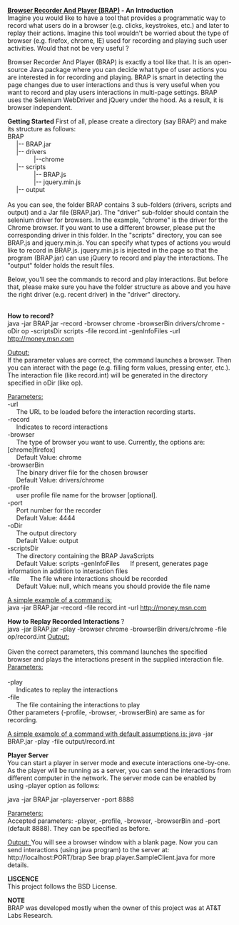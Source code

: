 <strong><a href="#fn">Browser Recorder And Player (BRAP)</a> - An Introduction</strong> <br/>
Imagine you would like to have a tool that provides a programmatic way to record what users do in a browser (e.g. clicks, keystrokes, etc.) and later to replay their actions. Imagine this tool wouldn't be worried about the type of browser (e.g. firefox, chrome, IE) used for recording and playing such user activities. Would that not be very useful ?

Browser Recorder And Player (BRAP) is exactly a tool like that. It is an open-source Java package where you can decide what type of user actions you are interested in for recording and playing. BRAP is smart in detecting the page changes due to user interactions and thus is very useful when you want to record and play users interactions in multi-page settings.
BRAP uses the Selenium WebDriver and jQuery under the hood. As a result, it is browser independent. 

<strong>Getting Started</strong>
First of all, please create a directory (say BRAP) and make its structure as follows: <br/>
  BRAP<br />
  &nbsp;&nbsp;&nbsp;&nbsp;&nbsp;|-- BRAP.jar<br />
  &nbsp;&nbsp;&nbsp;&nbsp;&nbsp;|--  drivers<br />
  &nbsp;&nbsp;&nbsp;&nbsp;&nbsp;&nbsp;&nbsp;  &nbsp;&nbsp;&nbsp;&nbsp;&nbsp;&nbsp;&nbsp;|--chrome<br />
  &nbsp;&nbsp;&nbsp;&nbsp;&nbsp;|--  scripts<br />
  &nbsp;&nbsp;&nbsp;&nbsp;&nbsp;&nbsp;&nbsp;  &nbsp;&nbsp;&nbsp;&nbsp;&nbsp;&nbsp;&nbsp;|--  BRAP.js<br />
  &nbsp;&nbsp;&nbsp;&nbsp;&nbsp;&nbsp;&nbsp;  &nbsp;&nbsp;&nbsp;&nbsp;&nbsp;&nbsp;&nbsp;|-- jquery.min.js<br />
  &nbsp;&nbsp;&nbsp;&nbsp;&nbsp;|--  output<br/>
  <br />
As you can see, the folder BRAP contains 3 sub-folders (drivers, scripts and output) and a Jar file (BRAP.jar). The "driver" sub-folder should contain the selenium driver for browsers. In the example, "chrome" is the driver for the Chrome browser. If you want to use a different browser, please put the corresponding driver in this folder.  In the "scripts" directory, you can see BRAP.js and jquery.min.js. You can specify what types of actions you would like to record in BRAP.js. jquery.min.js is injected in the page so that the program (BRAP.jar) can use jQuery to record and play the interactions. The "output" folder holds the result files. </p>
<p>Below, you'll see the commands to record and play interactions. But before that, please make sure you have the folder structure as above and you have the right driver (e.g. recent driver) in the "driver" directory. <br/>
<br/>

<strong> How to record?</strong><br />
  java -jar BRAP.jar -record -browser chrome -browserBin drivers/chrome -oDir op -scriptsDir scripts -file record.int -genInfoFiles  -url http://money.msn.com
 
<u>Output: </u><br/>If the parameter values are correct, the command launches a browser. Then you can interact with the page (e.g. filling form values, pressing enter, etc.). The interaction file (like record.int) will be generated in the directory specified in oDir (like op).

<u>Parameters:</u> <br/>
-url <br/>
&nbsp;&nbsp;&nbsp;&nbsp; The URL to be loaded before the interaction recording starts. <br/>
-record <br/>
&nbsp;&nbsp;&nbsp;&nbsp; Indicates to record interactions <br/>
-browser <br/>
&nbsp;&nbsp;&nbsp;&nbsp; The type of browser you want to use. Currently, the options are: [chrome|firefox]<br/>
&nbsp;&nbsp;&nbsp;&nbsp; Default Value: chrome<br/>
-browserBin <br/>
&nbsp;&nbsp;&nbsp;&nbsp; The binary driver file for the chosen browser 
&nbsp;&nbsp;&nbsp;&nbsp; <br/>
&nbsp;&nbsp;&nbsp;&nbsp; Default Value: drivers/chrome<br/>
-profile <br/>
&nbsp;&nbsp;&nbsp;&nbsp; user profile file  name for the browser [optional]. <br/>
-port <br/>
&nbsp;&nbsp;&nbsp;&nbsp; Port number for the recorder <br/>
&nbsp;&nbsp;&nbsp;&nbsp; Default Value: 4444 <br/>
-oDir <br/>
&nbsp;&nbsp;&nbsp;&nbsp; The output directory 
<br/>&nbsp;&nbsp;&nbsp;&nbsp; Default Value: output<br/>
-scriptsDir <br/>
&nbsp;&nbsp;&nbsp;&nbsp; The directory containing the BRAP JavaScripts 
<br/>&nbsp;&nbsp;&nbsp;&nbsp; Default Value: scripts
-genInfoFiles 
&nbsp;&nbsp;&nbsp;&nbsp; If present, generates page information in addition to interaction files <br/>
-file
&nbsp;&nbsp;&nbsp;&nbsp; The file where interactions should be recorded
<br/> 
&nbsp;&nbsp;&nbsp;&nbsp; Default Value: null, which means you should provide the file name

<u>A simple example of a command is: </u><br />
  java -jar BRAP.jar -record -file record.int -url http://money.msn.com 
  
<strong>How to Replay Recorded Interactions </strong>? <br/>
  java -jar BRAP.jar -play -browser chrome -browserBin drivers/chrome -file op/record.int 
<u>Output: </u><br/>  
Given the correct parameters, this command launches the specified browser and plays the interactions present in the supplied interaction file. <br/>
<u>Parameters:</u> <br/>  
-play <br/>
&nbsp;&nbsp;&nbsp;&nbsp; Indicates to replay the interactions 
<br/>-file<br/>
&nbsp;&nbsp;&nbsp;&nbsp; The  file containing the  interactions to play
<br/> Other parameters (-profile, -browser, -browserBin) are same as for recording.

<u>A simple example of a command with default assumptions is: </u>
java -jar BRAP.jar -play -file output/record.int

<strong> Player Server</strong> <br/>
You can start a player in server mode and execute interactions one-by-one. As the player will be running as a server, you can send the interactions from different computer in the network. 
The server mode can be enabled by using -player option as follows: 
 
java -jar BRAP.jar -playerserver -port 8888

<u>Parameters: </u>  
Accepted parameters: -player, -profile, -browser, -browserBin and -port (default 8888). They can be specified as before. <br/>

<u>Output: </u> 
You will see a browser window with a blank page. Now you can send interactions (using java program) to the server at:
http://localhost:PORT/brap 
See brap.player.SampleClient.java for more details.      

<strong>LISCENCE</strong> <br>
This project follows the BSD License.

<strong>NOTE</strong><br/>
<a name="fn"></a>BRAP was developed mostly when the owner of this project was at AT&T Labs Research.

